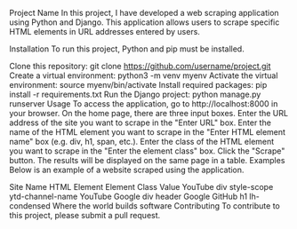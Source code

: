 Project Name
In this project, I have developed a web scraping application using Python and Django. This application allows users to scrape specific HTML elements in URL addresses entered by users.

Installation
To run this project, Python and pip must be installed.

Clone this repository: git clone https://github.com/username/project.git
Create a virtual environment: python3 -m venv myenv
Activate the virtual environment: source myenv/bin/activate
Install required packages: pip install -r requirements.txt
Run the Django project: python manage.py runserver
Usage
To access the application, go to http://localhost:8000 in your browser.
On the home page, there are three input boxes.
Enter the URL address of the site you want to scrape in the "Enter URL" box.
Enter the name of the HTML element you want to scrape in the "Enter HTML element name" box (e.g. div, h1, span, etc.).
Enter the class of the HTML element you want to scrape in the "Enter the element class" box.
Click the "Scrape" button.
The results will be displayed on the same page in a table.
Examples
Below is an example of a website scraped using the application.

Site Name	HTML Element	Element Class	Value
YouTube	div	style-scope ytd-channel-name	YouTube
Google	div	header	Google
GitHub	h1	lh-condensed	Where the world builds software
Contributing
To contribute to this project, please submit a pull request.